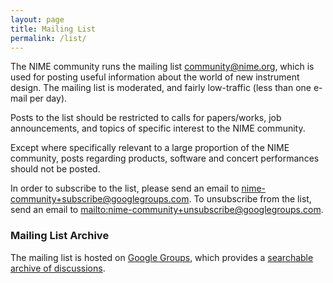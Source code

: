 ```yaml
---
layout: page
title: Mailing List
permalink: /list/
---
```


The NIME community runs the mailing list [community@nime.org](mailto:community@nime.org),  which is used for posting useful information about the world of new instrument design. The mailing list is moderated, and fairly low-traffic (less than one e-mail per day).

Posts to the list should be restricted to calls for papers/works, job announcements, and topics of specific interest to the NIME community.

Except where specifically relevant to a large proportion of the NIME community, posts regarding products, software and concert performances should not be posted.

In order to subscribe to the list, please send an email to [nime-community+subscribe@googlegroups.com](mailto:nime-community+subscribe@googlegroups.com). To unsubscribe from the list, send an email to [mailto:nime-community+unsubscribe@googlegroups.com](mailto:nime-community+unsubscribe@googlegroups.com).

### Mailing List Archive

The mailing list is hosted on [Google Groups](https://groups.google.com/forum/#!forum/nime-community), which provides a [searchable archive of discussions](https://groups.google.com/forum/#!forum/nime-community).

<!-- ### Technical Issues

Please direct any questions about the mailing list to [Andrew Johnston](http://www.uts.edu.au/staff/andrew.johnston). -->

